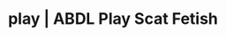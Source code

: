 ---
categories:
- POV Erotica
- E-Girl Erotica
- Virtual Sex
- Digital Dominance
- Sensual Cosplay
image: /assets/images/1747714216046.jpg
layout: post
schema:
  description: Premium adult content featuring Scat Fetish, ABDL Play. High-quality
    visuals with sensual themes.
  keywords:
  - Roleplay Fantasies
  - ABDL Play
  - POV Erotica
  - Tattooed Beauties
  - Interactive NSFW
  - E-Girl Erotica
  - Scat Fetish
  name: 1747714216046 | Scat Fetish ABDL Play
  type: VisualArtwork
seo:
  description: Featured content with high-quality Scat Fetish, ABDL Play. HD images
    available.
  keywords: Scat Fetish, ABDL Play
  og_image: /assets/images/1747714216046.jpg
  schema_type: VisualArtwork
tags:
- '#play'
- Scat Fetish
- ABDL Play
title: play | ABDL Play Scat Fetish
---